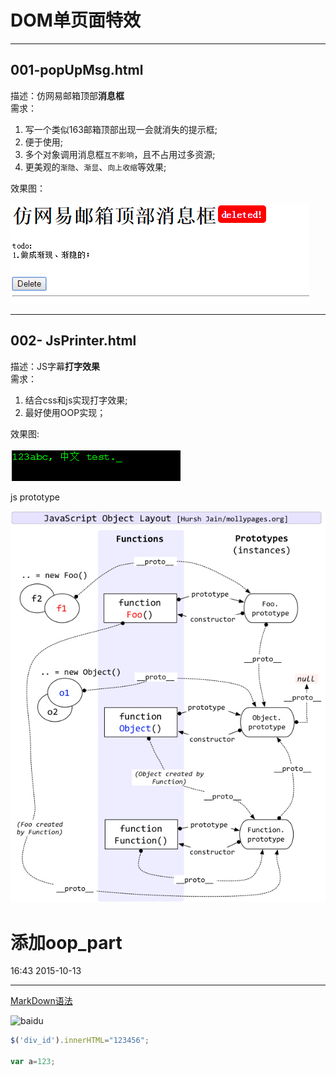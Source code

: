 # DOM单页面特效
----------------------------
## 001-popUpMsg.html  
描述：仿网易邮箱顶部**消息框**  
需求：  

1. 写一个类似163邮箱顶部出现一会就消失的提示框; 
2. 便于使用;
3. 多个对象调用消息框`互不影响`，且不占用过多资源;
4. 更美观的`渐隐`、`渐显`、`向上收缩`等效果;

效果图：

![example](images/DOM001.png "悬浮提示框")  


----------------------

## 002-  JsPrinter.html
描述：JS字幕**打字效果**  
需求：  

1. 结合css和js实现打字效果;  
2. 最好使用OOP实现；

效果图:

![Printer](images/JsPrinter.png "JsPrinter") 



js prototype

![Printer](images/javascript_object_layout.jpg "js prototypes") 









# 添加oop_part
16:43 2015-10-13




---
[MarkDown语法](http://sspai.com/25137)

![baidu](http://www.baidu.com/img/bdlogo.gif "百度logo")  



```Javascript
$('div_id').innerHTML="123456";

var a=123;
```